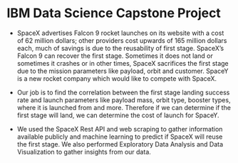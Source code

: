 # IBM Data Science Capstone Project

* SpaceX advertises Falcon 9 rocket launches on its website with a cost of 62 million dollars; other providers cost upwards of 165 million dollars each, much of savings is due to the reusability of first stage. SpaceX’s Falcon 9 can recover the first stage. Sometimes it does not land or sometimes it crashes or in other times, SpaceX sacrifices the first stage due to the mission parameters like payload, orbit and customer. SpaceY is a new rocket company which would like to compete with SpaceX.

* Our job is to find the correlation between the first stage landing success rate and launch parameters like payload mass, orbit type, booster types, where it is launched from and more. Therefore if we can determine if the first stage will land, we can determine the cost of launch for SpaceY. 

* We used the SpaceX Rest API and web scraping to gather information available publicly and machine learning to predict if SpaceX will reuse the first stage. We also performed Exploratory Data Analysis and Data Visualization to gather insights from our data.
